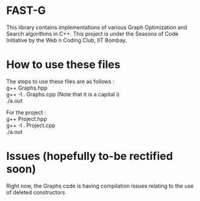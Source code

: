 # FAST-G
This library contains implementations of various Graph Optimization and Search algorithms in C++. This project is under the Seasons of Code Initiative by the Web n Coding Club, IIT Bombay.

# How to use these files 
The steps to use these files are as follows :  
g++ Graphs.hpp  
g++ -I . Graphs.cpp  (Note that it is a capital i)  
./a.out  
  
For the project :  
g++ Project.hpp  
g++ -I . Project.cpp  
./a.out  

# Issues (hopefully to-be rectified soon)
Right now, the Graphs code is having compilation issues relating to the use of deleted constructors